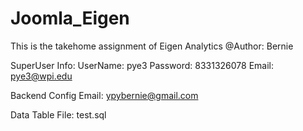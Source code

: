 # Joomla_Eigen
This is the takehome assignment of Eigen Analytics
@Author: Bernie

SuperUser Info:
UserName: pye3
Password: 8331326078
Email:    pye3@wpi.edu


Backend Config Email: ypybernie@gmail.com

Data Table File: test.sql


